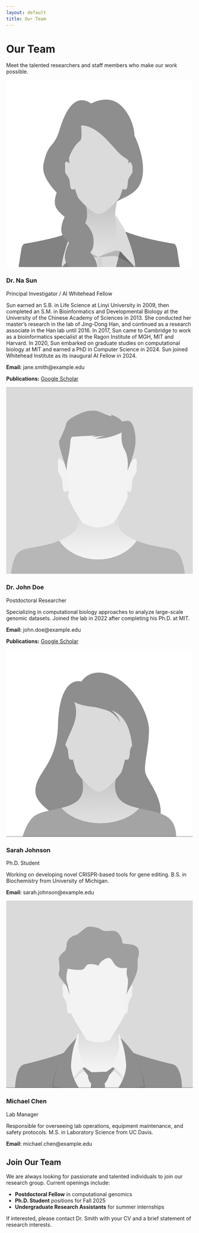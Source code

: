 ```yaml
---
layout: default
title: Our Team
---
```


# Our Team

Meet the talented researchers and staff members who make our work possible.

<div class="team-container">
  <div class="team-member">
    <img src="../lab-website/assets/images/placeholder1.jpg" alt="Dr. Jane Smith">
    <h3>Dr. Na Sun</h3>
    <p class="position">Principal Investigator / AI Whitehead Fellow</p>
    <p>Sun earned an S.B. in Life Science at Linyi University in 2009, then completed an S.M. in Bioinformatics and Developmental Biology at the University of the Chinese Academy of Sciences in 2013. She conducted her master’s research in the lab of Jing-Dong Han, and continued as a research associate in the Han lab until 2016. In 2017, Sun came to Cambridge to work as a bioinformatics specialist at the Ragon Institute of MGH, MIT and Harvard. In 2020, Sun embarked on graduate studies on computational biology at MIT and earned a PhD in Computer Science in 2024. Sun joined Whitehead Institute as its inaugural AI Fellow in 2024.</p>
    <p><strong>Email:</strong> jane.smith@example.edu</p>
    <p><strong>Publications:</strong> <a href="[https://scholar.google.com](https://scholar.google.com/citations?user=oOxS8vwAAAAJ)">Google Scholar</a></p>
  </div>
  
  <div class="team-member">
    <img src="../lab-website/assets/images/placeholder2.jpg" alt="Dr. John Doe">
    <h3>Dr. John Doe</h3>
    <p class="position">Postdoctoral Researcher</p>
    <p>Specializing in computational biology approaches to analyze large-scale genomic datasets. Joined the lab in 2022 after completing his Ph.D. at MIT.</p>
    <p><strong>Email:</strong> john.doe@example.edu</p>
    <p><strong>Publications:</strong> <a href="https://scholar.google.com">Google Scholar</a></p>
  </div>
  
  <div class="team-member">
    <img src="../lab-website/assets/images/placeholder3.jpg" alt="Sarah Johnson">
    <h3>Sarah Johnson</h3>
    <p class="position">Ph.D. Student</p>
    <p>Working on developing novel CRISPR-based tools for gene editing. B.S. in Biochemistry from University of Michigan.</p>
    <p><strong>Email:</strong> sarah.johnson@example.edu</p>
  </div>
  
  <div class="team-member">
    <img src="../lab-website/assets/images/placeholder4.jpg" alt="Michael Chen">
    <h3>Michael Chen</h3>
    <p class="position">Lab Manager</p>
    <p>Responsible for overseeing lab operations, equipment maintenance, and safety protocols. M.S. in Laboratory Science from UC Davis.</p>
    <p><strong>Email:</strong> michael.chen@example.edu</p>
  </div>
</div>

## Join Our Team

We are always looking for passionate and talented individuals to join our research group. Current openings include:

- **Postdoctoral Fellow** in computational genomics
- **Ph.D. Student** positions for Fall 2025
- **Undergraduate Research Assistants** for summer internships

If interested, please contact Dr. Smith with your CV and a brief statement of research interests.
